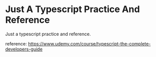 # Just A Typescript Practice And Reference
Just a typescript practice and reference.



reference: https://www.udemy.com/course/typescript-the-complete-developers-guide